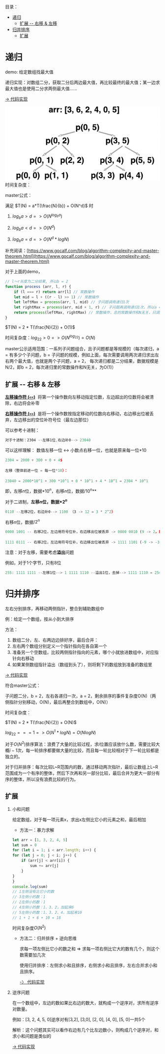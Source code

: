目录：

- [递归](#递归)
	- [扩展 -- 右移 \& 左移](#扩展----右移--左移)
- [归并排序](#归并排序)
	- [扩展](#扩展)


# 递归
demo: 给定数组找最大值

递归实现：对数组二分，获取二分后两边最大值，再比较最终的最大值；某一边求最大值也是使用二分求两侧最大值......

[-> 代码实现](./recursion.js)

![recursion](../../images/recursion.png)
时间复杂度：

master公式：

满足 $T(N) = a*T(\frac{N}{b}) + O(N^d)$ 时

1) $log_ba > d => O(N^{log_ba})$

2) $log_ba < d => O(N^d)$

3) $log_ba = d => O(N^d*logN)$

补充阅读：[https://www.gocalf.com/blog/algorithm-complexity-and-master-theorem.html](https://www.gocalf.com/blog/algorithm-complexity-and-master-theorem.html)

对于上面的demo，

```js
// l～r长度为二分结果, 所以b = 2
function process (arr, l, r) {
	if (l === r) return arr[l] // 常数操作
	let mid = l + ((r - l) >> 1) // 常数操作
	let leftMax = process(arr, l, mid) // 子问题调用递归1次
	let rightMax = process(arr, mid + 1, r) // 子问题再调用递归1次，所以a = 2
	return process(leftMax, rightMax) // 常数操作，总的常数操作和N无关，只调用了有限次，d=0
}
```

$T(N) = 2 * T(\frac{N}{2}) + O(1)$

时间复杂度：$log_22 > 0 => O(N^{log_22}) = O(N)$

master公示适用范围：一系列子问题组合，且子问题都是等规模的（每次递归，a = 有多少个子问题，b = 子问题的规模，例如上面，每次需要调用两次递归求出左右两个最大值，也就是两个子问题，a = 2， 每次递归都是二分结果，数据规模是N/2，即b = 2，每次递归里的常数操作和N无关，为O(1)）




## 扩展 -- 右移 & 左移
**[左移操作符 (`<<`)](https://developer.mozilla.org/zh-CN/docs/Web/JavaScript/Reference/Operators/Left_shift)**
 将第一个操作数向左移动指定位数，左边超出的位数将会被清除，右边将会补零

**[右移操作符 (`>>`)](https://developer.mozilla.org/zh-CN/docs/Web/JavaScript/Reference/Operators/Right_shift)**
 是将一个操作数按指定移动的位数向右移动，右边移出位被丢弃，左边移出的空位补符号位（最左边那位）

可以参考十进制：

```javascript
对于十进制：2304 --左移1位,右边补0--> 23040
```

可以这样理解：
数值左移一位 ↔ 小数点右移一位，也就是原来每一位$*10$

```javascript
2304 = 2000 + 300 + 0 + 4$

左移（整体前进一位 = 每一位*10）：

23040 = 2000*10^1 + 300 *10^1 + 0 * 10^1 + 4 * 10^1 = 2304 * 10^1
```

即，左移$n$位，数据$*10^n$，右移$n$位，数据$/10^n$**

对于二进制，**左移$n$位，数据$*2^n$**

```javascript
0110 --左移2位，右边补0--> 1100 （3 -> 12 = 3 * 2^2）
```

右移$n$位，数据$/2^n$

```javascript
0000 1001 -- 右移2位，左边用符号位补，右边移出位被丢弃 -> 0000 0010 (9 -> 2，即 9>>2 = 2)

1111 0111 -- 右移2位，左边用符号位补，右边移出位被丢弃 -> 1111 1101 (-9 -> -3, 即 -9>>2 = -3)
```

注意：对于左移，需要考虑**溢出**问题

例如，对于1个字节，只有8位
```javascript
255: 1111 1111 --左移1位--> 1 1111 1110 --溢出1位，去掉--> 1111 1110 = 254
```

# 归并排序
左右分别排序，再移动两侧指针，整合到辅助数组中

例：给定一个数组，按从小到大排序

方法：
1. 数组二分，左、右两边边排好序，最后合并：
2. 左右两个数组分别定义一个指针指向在各自第一个
3. 准备另一个空数组，比较两侧指针指向的元素，哪个小就放进数组中，对应指针向右移动
4. 如果某侧数组指针溢出（数组到头了），则将剩下的数组放到准备的数组里


[-> 代码实现](./mergeSort.js)

符合master公式：

子问题二分，b = 2，左右各递归一次，a = 2，剩余排序的事件复杂度O(N)（两侧指针分别移动，O(N)，最后再整合到数组中，O(N)）


时间复杂度：

$T(N) = 2 * T(\frac{N}{2}) + O(N)$

$log_22 === 1 => O(N^1*logN) = O(NlogN)$

对于$O(N^2)$排序算法：浪费了大量的比较过程，求$i$位置应该放什么数，需要比较大概$i - 1$次，每一轮排序都要做大量的比较，而且每一轮比较相对于下一轮比较都是独立的。

对于归并排序：每次比较L~R范围内的数，通过移动两次指针，最后让数组上L~R范围成为一个有序的整体，然后下次再和另一部分比较，最后合并为更大一部分有序的整体，所以没有浪费比较的行为。



## 扩展

1. 小和问题

	给定数组，对于每一项元素x，求出x左侧比它小的元素之和，最后相加

	- 方法一：暴力求解
	```js
	let arr = [1, 3, 2, 4, 5]
	let sum = 0
	for (let i = 1; i < arr.length; i++) {
	for (let j = 0; j < i; j++) {
		if (arr[j] < arr[i]) {
			sum += arr[j]
		}
	}
	}
	console.log(sum)
	// 1左侧没有比它小的数
	// 3左侧小的数：1
	// 2左侧小的数：1
	// 4左侧小的数：1、3、2，加起来6
	// 5左侧小的数：1、3、2、4，加起来10
	// 1 + 1 + 6 + 10 = 18
	```
	时间复杂度$O(N^2)$


	- 方法二：归并排序 + 逆向思维

		求每一项左侧比它小的数之和 => 求每一项右侧比它大的数有几个，则这个数需要加几次

		使用归并排序：左侧求小和且排序，右侧求小和且排序，左右合并求小和且排序。

		[-〉 代码实现](./smallSort.js)



2. 逆序问题

   在一个数组中，左边的数如果比右边的数大，就构成一个逆序对，求所有逆序对数量。

	 例如：[3, 2, 4, 5, 0]逆序对有[3,2], [3,0], [2, 0], [4, 0], [5, 0]一共5个

	 解析：这个问题其实可以看作右边有几个比左边数小，则构成几个逆序对，和求小和问题是类似的

	 [-> 代码实现](./reverseOrderPair.js)